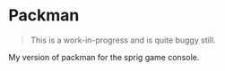 # Packman
> This is a work-in-progress and is quite buggy still.

My version of packman for the sprig game console.
